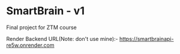 # SmartBrain - v1
Final project for ZTM course


Render Backend URL(Note: don't use mine):- https://smartbrainapi-re5w.onrender.com

